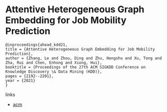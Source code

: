 # Attentive Heterogeneous Graph Embedding for Job Mobility Prediction

```
@inproceedings{ahead_kdd21,
title = {Attentive Heterogeneous Graph Embedding for Job Mobility Prediction},
author = {Zhang, Le and Zhou, Ding and Zhu, Hengshu and Xu, Tong and Zha, Rui and Chen, Enhong and Xiong, Hui},
booktitle = {Proceedings of the 27th ACM SIGKDD Conference on Knowledge Discovery \& Data Mining (KDD)},
pages = {2192--2201},
year = {2021}
}
```

links
- [acm](https://dl.acm.org/doi/10.1145/3447548.3467388)
